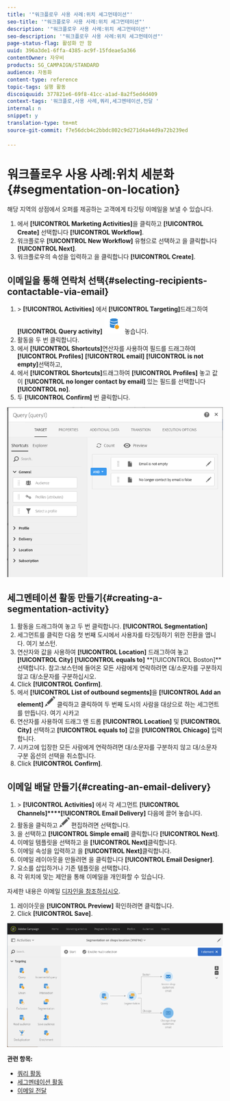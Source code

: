 ```yaml
---
title: '"워크플로우 사용 사례:위치 세그먼테이션"'
seo-title: '"워크플로우 사용 사례:위치 세그먼테이션"'
description: '"워크플로우 사용 사례:위치 세그먼테이션"'
seo-description: '"워크플로우 사용 사례:위치 세그먼테이션"'
page-status-flag: 활성화 안 함
uuid: 396a3de1-6ffa-4385-ac9f-15fdeae5a366
contentOwner: 자우비
products: SG_CAMPAIGN/STANDARD
audience: 자동화
content-type: reference
topic-tags: 실행 활동
discoiquuid: 377821e6-69f8-41cc-a1ad-8a2f5ed4d409
context-tags: '워크플로,사용 사례,쿼리,세그멘테이션,전달 '
internal: n
snippet: y
translation-type: tm+mt
source-git-commit: f7e56dcb4c2bbdc802c9d271d4a44d9a72b239ed

---
```



# 워크플로우 사용 사례:위치 세분화 {#segmentation-on-location}

해당 지역의 상점에서 오퍼를 제공하는 고객에게 타깃팅 이메일을 보낼 수 있습니다.

1. 에서 **[!UICONTROL Marketing Activities]**&#x200B;을 클릭하고 **[!UICONTROL Create]** 선택합니다 **[!UICONTROL Workflow]**.
1. 워크플로우 **[!UICONTROL New Workflow]** 유형으로 선택하고 을 클릭합니다 **[!UICONTROL Next]**.
1. 워크플로우의 속성을 입력하고 을 클릭합니다 **[!UICONTROL Create]**.

## 이메일을 통해 연락처 선택{#selecting-recipients-contactable-via-email}

1. &gt; **[!UICONTROL Activities]** 에서 **[!UICONTROL Targeting]**&#x200B;드래그하여 **[!UICONTROL Query activity]** ![](assets/query.png)놓습니다.
1. 활동을 두 번 클릭합니다.
1. 에서 **[!UICONTROL Shortcuts]**&#x200B;연산자를 사용하여 필드를 드래그하여 **[!UICONTROL Profiles]** **[!UICONTROL email]** **[!UICONTROL is not empty]**&#x200B;선택하고,
1. 에서 **[!UICONTROL Shortcuts]**&#x200B;드래그하여 **[!UICONTROL Profiles]** 놓고 값이 **[!UICONTROL no longer contact by email]** 있는 필드를 선택합니다 **[!UICONTROL no]**.
1. 두 **[!UICONTROL Confirm]** 번 클릭합니다.

![](assets/wf-complement-query.png)

## 세그멘테이션 활동 만들기{#creating-a-segmentation-activity}

1. 활동을 드래그하여 놓고 두 번 클릭합니다. **[!UICONTROL Segmentation]**
1. 세그먼트를 클릭한 다음 첫 번째 도시에서 사용자를 타깃팅하기 위한 전환을 엽니다. 여기 보스턴.
1. 연산자와 값을 사용하여 **[!UICONTROL Location]** 드래그하여 놓고 **[!UICONTROL City]** **[!UICONTROL equals to]** **[!UICONTROL Boston]**선택합니다.
참고:보스턴에 들어온 모든 사람에게 연락하려면 대/소문자를 구분하지 않고 대/소문자를 구분하십시오.
1. Click **[!UICONTROL Confirm]**.
1. 에서 **[!UICONTROL List of outbound segments]**&#x200B;을 **[!UICONTROL Add an element]** ![](assets/edit_darkgrey-24px.png) 클릭하고 클릭하여 두 번째 도시의 사람을 대상으로 하는 세그먼트를 만듭니다. 여기 시카고
1. 연산자를 사용하여 드래그 앤 드롭 **[!UICONTROL Location]** 및 **[!UICONTROL City]** 선택하고 **[!UICONTROL equals to]** 값을 **[!UICONTROL Chicago]** 입력합니다.
1. 시카고에 입장한 모든 사람에게 연락하려면 대/소문자를 구분하지 않고 대/소문자 구분 옵션의 선택을 취소합니다.
1. Click **[!UICONTROL Confirm]**.

## 이메일 배달 만들기{#creating-an-email-delivery}

1. &gt; **[!UICONTROL Activities]** 에서 각 세그먼트 **[!UICONTROL Channels]****[!UICONTROL Email Delivery]** 다음에 끌어 놓습니다.
1. 활동을 클릭하고 ![](assets/edit_darkgrey-24px.png) 편집하려면 선택합니다.
1. 을 선택하고 **[!UICONTROL Simple email]** 클릭합니다 **[!UICONTROL Next]**.
1. 이메일 템플릿을 선택하고 을 **[!UICONTROL Next]**&#x200B;클릭합니다.
1. 이메일 속성을 입력하고 을 **[!UICONTROL Next]**&#x200B;클릭합니다.
1. 이메일 레이아웃을 만들려면 을 클릭합니다 **[!UICONTROL Email Designer]**.
1. 요소를 삽입하거나 기존 템플릿을 선택합니다.
1. 각 위치에 맞는 제안을 통해 이메일을 개인화할 수 있습니다.

자세한 내용은 이메일 [디자인을 참조하십시오](../../designing/using/designing-from-scratch.md#designing-an-email-content-from-scratch).

1. 레이아웃을 **[!UICONTROL Preview]** 확인하려면 클릭합니다.
1. Click **[!UICONTROL Save]**.

![](assets/wf-segmentation-location.png)

**관련 항목:**

* [쿼리 활동](../../automating/using/query.md)
* [세그멘테이션 활동](../../automating/using/segmentation.md)
* [이메일 전달](../../automating/using/email-delivery.md)
